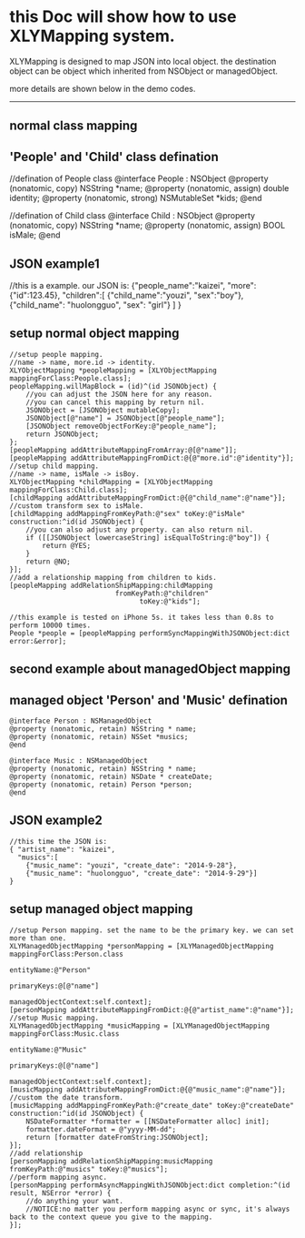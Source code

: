 this Doc will show how to use XLYMapping system.
======

XLYMapping is designed to map JSON into local object.
the destination object can be object which inherited from NSObject or managedObject.

more details are shown below in the demo codes.
______

normal class mapping
------
## 'People' and 'Child' class defination
//defination of People class
    @interface People : NSObject
    @property (nonatomic, copy) NSString *name;
    @property (nonatomic, assign) double identity;
    @property (nonatomic, strong) NSMutableSet *kids;
    @end

//defination of Child class
    @interface Child : NSObject
    @property (nonatomic, copy) NSString *name;
    @property (nonatomic, assign) BOOL isMale;
    @end

## JSON example1
//this is a example. our JSON is:
    {"people_name":"kaizei",
    "more":{"id":123.45},
    "children":[
        {"child_name":"youzi", "sex":"boy"},
        {"child_name": "huolongguo", "sex": "girl"}
        ]
    }

## setup normal object mapping
    //setup people mapping.
    //name -> name, more.id -> identity.
    XLYObjectMapping *peopleMapping = [XLYObjectMapping mappingForClass:People.class];
    peopleMapping.willMapBlock = (id)^(id JSONObject) {
        //you can adjust the JSON here for any reason.
        //you can cancel this mapping by return nil.
        JSONObject = [JSONObject mutableCopy];
        JSONObject[@"name"] = JSONObject[@"people_name"];
        [JSONObject removeObjectForKey:@"people_name"];
        return JSONObject;
    };
    [peopleMapping addAttributeMappingFromArray:@[@"name"]];
    [peopleMapping addAttributeMappingFromDict:@{@"more.id":@"identity"}];
    //setup child mapping.
    //name -> name, isMale -> isBoy.
    XLYObjectMapping *childMapping = [XLYObjectMapping mappingForClass:Child.class];
    [childMapping addAttributeMappingFromDict:@{@"child_name":@"name"}];
    //custom transform sex to isMale.
    [childMapping addMappingFromKeyPath:@"sex" toKey:@"isMale" construction:^id(id JSONObject) {
        //you can also adjust any property. can also return nil.
        if ([[JSONObject lowercaseString] isEqualToString:@"boy"]) {
            return @YES;
        }
        return @NO;
    }];
    //add a relationship mapping from children to kids.
    [peopleMapping addRelationShipMapping:childMapping
                              fromKeyPath:@"children"
                                    toKey:@"kids"];

    //this example is tested on iPhone 5s. it takes less than 0.8s to perform 10000 times.
    People *people = [peopleMapping performSyncMappingWithJSONObject:dict error:&error];


second example about managedObject mapping
------

## managed object 'Person' and 'Music' defination

    @interface Person : NSManagedObject
    @property (nonatomic, retain) NSString * name;
    @property (nonatomic, retain) NSSet *musics;
    @end

    @interface Music : NSManagedObject
    @property (nonatomic, retain) NSString * name;
    @property (nonatomic, retain) NSDate * createDate;
    @property (nonatomic, retain) Person *person;
    @end

## JSON example2
    //this time the JSON is:
    { "artist_name": "kaizei",
      "musics":[
        {"music_name": "youzi", "create_date": "2014-9-28"},
        {"music_name": "huolongguo", "create_date": "2014-9-29"}]
    }

## setup managed object mapping
    //setup Person mapping. set the name to be the primary key. we can set more than one.
    XLYManagedObjectMapping *personMapping = [XLYManagedObjectMapping mappingForClass:Person.class
                                                                           entityName:@"Person"
                                                                          primaryKeys:@[@"name"]
                                                                 managedObjectContext:self.context];
    [personMapping addAttributeMappingFromDict:@{@"artist_name":@"name"}];
    //setup Music mapping.
    XLYManagedObjectMapping *musicMapping = [XLYManagedObjectMapping mappingForClass:Music.class
                                                                          entityName:@"Music"
                                                                         primaryKeys:@[@"name"]
                                                                managedObjectContext:self.context];
    [musicMapping addAttributeMappingFromDict:@{@"music_name":@"name"}];
    //custom the date transform.
    [musicMapping addMappingFromKeyPath:@"create_date" toKey:@"createDate" construction:^id(id JSONObject) {
        NSDateFormatter *formatter = [[NSDateFormatter alloc] init];
        formatter.dateFormat = @"yyyy-MM-dd";
        return [formatter dateFromString:JSONObject];
    }];
    //add relationship
    [personMapping addRelationShipMapping:musicMapping fromKeyPath:@"musics" toKey:@"musics"];
    //perform mapping async.
    [personMapping performAsyncMappingWithJSONObject:dict completion:^(id result, NSError *error) {
        //do anything your want.
        //NOTICE:no matter you perform mapping async or sync, it's always back to the context queue you give to the mapping.
    }];
